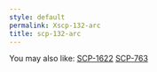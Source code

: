 ```yaml
---
style: default
permalink: Xscp-132-arc
title: scp-132-arc
---
```

You may also like:
[SCP-1622](http://scp-wiki.net/scp-1622)
[SCP-763](http://scp-wiki.net/scp-763)